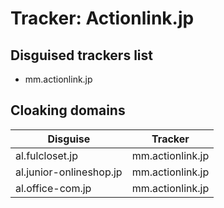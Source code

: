 # Tracker: Actionlink.jp

## Disguised trackers list

* mm.actionlink.jp

## Cloaking domains

| Disguise | Tracker |
| ---- | ---- |
| al.fulcloset.jp | mm.actionlink.jp |
| al.junior-onlineshop.jp | mm.actionlink.jp |
| al.office-com.jp | mm.actionlink.jp |